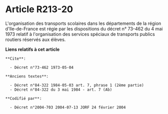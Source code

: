 # Article R213-20

L'organisation des transports scolaires dans les départements de la région d'Ile-de-France est régie par les dispositions du
décret n° 73-462 du 4 mai 1973 relatif à l'organisation des services spéciaux de transports publics routiers réservés aux
élèves.

**Liens relatifs à cet article**

	**Cite**:

	  - Décret n°73-462 1973-05-04

	**Anciens textes**:

	  - Décret n°84-322 1984-05-03 art. 7, phrase 1 (2ème partie)
	  - Décret n°84-322 du 3 mai 1984 - art. 7 (Ab)

	**Codifié par**:

	  - Décret n°2004-703 2004-07-13 JORF 24 février 2004

